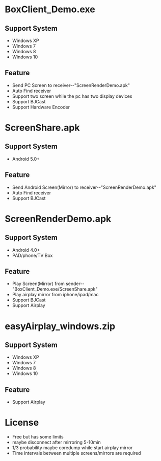 # BoxClient_Demo.exe
## Support System
* Windows XP
* Windows 7
* Windows 8
* Windows 10
## Feature
* Send PC Screen to receiver--"ScreenRenderDemo.apk"
* Auto Find receiver
* Support two screen while the pc has two display devices
* Support BJCast
* Support Hardware Encoder
# 
# ScreenShare.apk
## Support System
* Android 5.0+
## Feature
* Send Android Screen(Mirror) to receiver--"ScreenRenderDemo.apk"
* Auto Find receiver
* Support BJCast
# 
# ScreenRenderDemo.apk
## Support System
* Android 4.0+
* PAD/phone/TV Box
## Feature
* Play Screen(Mirror) from sender--"BoxClient_Demo.exe/ScreenShare.apk"
* Play airplay mirror from iphone/ipad/mac
* Support BJCast
* Support Airplay
# 
# easyAirplay_windows.zip
## Support System
* Windows XP
* Windows 7
* Windows 8
* Windows 10
## Feature
* Support Airplay
# 
# License
* Free but has some limits
* maybe disconnect after mirroring 5-10min
* 1/3 probability maybe coredump while start airplay mirror
* Time intervals between multiple screens/mirrors are required
